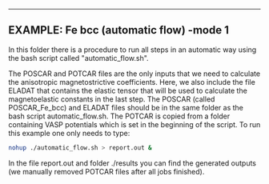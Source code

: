 --------------------------------------
EXAMPLE: Fe bcc (automatic flow) -mode 1
--------------------------------------


In this folder there is a procedure to run all steps in an automatic way using the bash script called "automatic_flow.sh".

The POSCAR and POTCAR files are the only inputs that we need to calculate the anisotropic magnetostrictive coefficients. 
Here, we also include the file ELADAT that contains the elastic tensor that will be used to calculate the magnetoelastic constants in the last step. 
The POSCAR (called POSCAR_Fe_bcc) and ELADAT files should be in the same folder as the bash script automatic_flow.sh.
The POTCAR is copied from a folder containing VASP potentials which is set in the beginning of the script.
To run this example one only needs to type:
```bash
nohup ./automatic_flow.sh > report.out &
```
In the file report.out and folder ./results you can find the generated outputs (we manually removed POTCAR files after all jobs finished).


